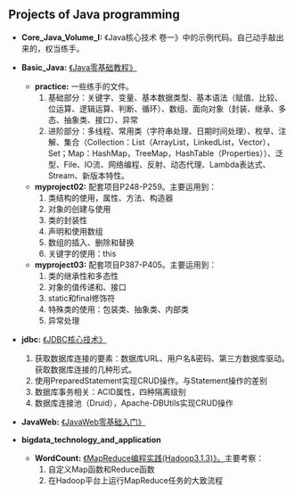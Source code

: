 ## Projects of Java programming

- **Core_Java_Volume_I:** 《Java核心技术 卷一》中的示例代码。自己动手敲出来的，权当练手。

- **Basic_Java:** [《Java零基础教程》](https://www.bilibili.com/video/BV1Kb411W75N)
    - **practice:** 一些练手的文件。
        1. 基础部分：关键字、变量、基本数据类型、基本语法（赋值、比较、位运算、逻辑运算、判断、循环）、数组、面向对象（封装、继承、多态、抽象类、接口）、异常
        2. 进阶部分：多线程、常用类（字符串处理、日期时间处理）、枚举、注解、集合（Collection：List（ArrayList，LinkedList，Vector），Set；Map：HashMap，TreeMap，HashTable（Properties））、泛型、File、IO流、网络编程、反射、动态代理、Lambda表达式、Stream、新版本特性。
    - **myproject02:** 配套项目P248-P259。主要运用到：
        1. 类结构的使用，属性、方法、构造器
        2. 对象的创建与使用
        3. 类的封装性
        4. 声明和使用数组
        5. 数组的插入、删除和替换
        6. 关键字的使用：this
    - **myproject03:** 配套项目P387-P405。主要运用到：
        1. 类的继承性和多态性
        2. 对象的值传递和、接口
        3. static和final修饰符
        4. 特殊类的使用：包装类、抽象类、内部类
        5. 异常处理

- **jdbc:** [《JDBC核心技术》](https://www.bilibili.com/video/BV1eJ411c7rf)
    1. 获取数据库连接的要素：数据库URL、用户名&密码、第三方数据库驱动。获取数据库连接的几种形式。
    2. 使用PreparedStatement实现CRUD操作。与Statement操作的差别
    3. 数据库事务相关：ACID属性，四种隔离级别
    4. 数据库连接池（Druid），Apache-DBUtils实现CRUD操作

- **JavaWeb:** [《JavaWeb零基础入门》](https://www.bilibili.com/video/BV1Y7411K7zz)

- **bigdata_technology_and_application**
    - **WordCount:** [《MapReduce编程实践(Hadoop3.1.3)》。](http://dblab.xmu.edu.cn/blog/2481-2/)主要考察：
        1. 自定义Map函数和Reduce函数
        2. 在Hadoop平台上运行MapReduce任务的大致流程